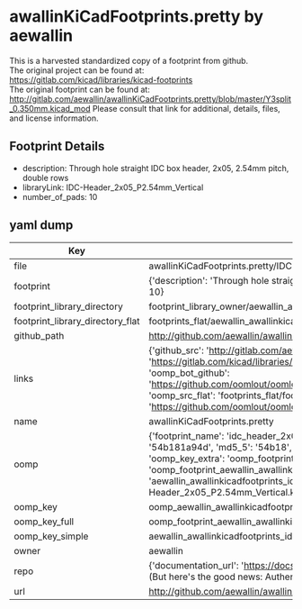 # awallinKiCadFootprints.pretty by aewallin  
This is a harvested standardized copy of a footprint from github.  
The original project can be found at:  
https://gitlab.com/kicad/libraries/kicad-footprints  
The original footprint can be found at:
http://gitlab.com/aewallin/awallinKiCadFootprints.pretty/blob/master/Y3split_0.350mm.kicad_mod
Please consult that link for additional, details, files, and license information.  
## Footprint Details
* description: Through hole straight IDC box header, 2x05, 2.54mm pitch, double rows  
* libraryLink: IDC-Header_2x05_P2.54mm_Vertical  
* number_of_pads: 10  
## yaml dump  
| Key | Value |  
| --- | --- |  
| file | awallinKiCadFootprints.pretty/IDC-Header_2x05_P2.54mm_Vertical.kicad_mod |  
| footprint | {'description': 'Through hole straight IDC box header, 2x05, 2.54mm pitch, double rows', 'libraryLink': 'IDC-Header_2x05_P2.54mm_Vertical', 'number_of_pads': 10} |  
| footprint_library_directory | footprint_library_owner/aewallin_awallinKiCadFootprints.pretty |  
| footprint_library_directory_flat | footprints_flat/aewallin_awallinkicadfootprints_idc_header_2x05_p2_54mm_vertical/working |  
| github_path | http://github.com/aewallin/awallinKiCadFootprints.pretty/blob/master/IDC-Header_2x05_P2.54mm_Vertical.kicad_mod |  
| links | {'github_src': 'http://gitlab.com/aewallin/awallinKiCadFootprints.pretty/blob/master/Y3split_0.350mm.kicad_mod', 'github_src_repo': 'https://gitlab.com/kicad/libraries/kicad-footprints', 'oomp_bot': 'footprints/aewallin_awallinkicadfootprints_idc_header_2x05_p2_54mm_vertical/working', 'oomp_bot_github': 'https://github.com/oomlout/oomlout_oomp_footprint_bot/tree/main/footprints/aewallin_awallinkicadfootprints_idc_header_2x05_p2_54mm_vertical/working', 'oomp_src_flat': 'footprints_flat/footprints_flat/aewallin_awallinkicadfootprints_idc_header_2x05_p2_54mm_vertical/working', 'oomp_src_flat_github': 'https://github.com/oomlout/oomlout_oomp_footprint_src/tree/main/footprints_flat/aewallin_awallinkicadfootprints_idc_header_2x05_p2_54mm_vertical/working'} |  
| name | awallinKiCadFootprints.pretty |  
| oomp | {'footprint_name': 'idc_header_2x05_p2_54mm_vertical', 'library_name': 'awallinkicadfootprints', 'md5': '54b181a94dad66fbca244cb5a20d0429', 'md5_10': '54b181a94d', 'md5_5': '54b18', 'md5_6': '54b181', 'oomp_key': 'oomp_aewallin_awallinkicadfootprints_idc_header_2x05_p2_54mm_vertical', 'oomp_key_extra': 'oomp_footprint_aewallin_awallinkicadfootprints_idc_header_2x05_p2_54mm_vertical', 'oomp_key_full': 'oomp_footprint_aewallin_awallinkicadfootprints_idc_header_2x05_p2_54mm_vertical_54b181', 'oomp_key_simple': 'aewallin_awallinkicadfootprints_idc_header_2x05_p2_54mm_vertical', 'original_filename': 'awallinKiCadFootprints.pretty/IDC-Header_2x05_P2.54mm_Vertical.kicad_mod', 'owner_name': 'aewallin'} |  
| oomp_key | oomp_aewallin_awallinkicadfootprints_idc_header_2x05_p2_54mm_vertical |  
| oomp_key_full | oomp_footprint_aewallin_awallinkicadfootprints_idc_header_2x05_p2_54mm_vertical |  
| oomp_key_simple | aewallin_awallinkicadfootprints_idc_header_2x05_p2_54mm_vertical |  
| owner | aewallin |  
| repo | {'documentation_url': 'https://docs.github.com/rest/overview/resources-in-the-rest-api#rate-limiting', 'message': "API rate limit exceeded for 84.66.173.59. (But here's the good news: Authenticated requests get a higher rate limit. Check out the documentation for more details.)"} |  
| url | http://github.com/aewallin/awallinKiCadFootprints.pretty |  

